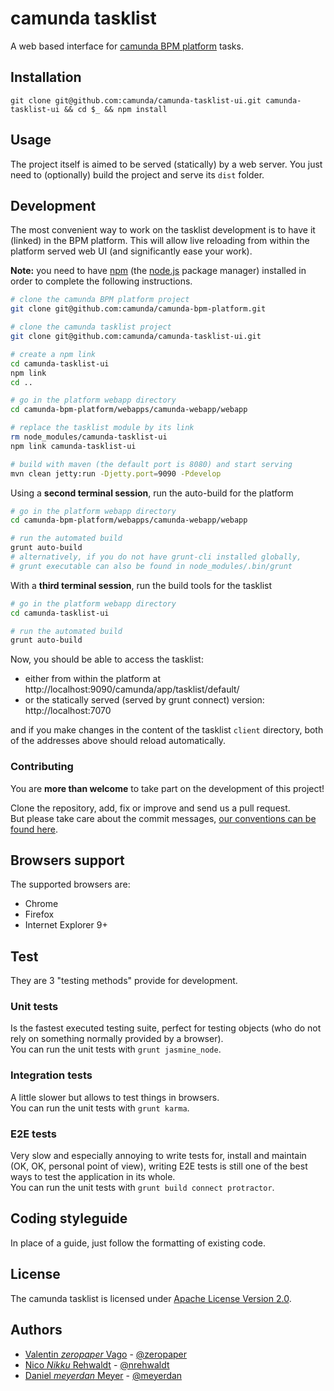# camunda tasklist

A web based interface for [camunda BPM platform](http://camunda.org) tasks.

## Installation

`git clone git@github.com:camunda/camunda-tasklist-ui.git camunda-tasklist-ui && cd $_ && npm install`

## Usage

The project itself is aimed to be served (statically) by a web server.
You just need to (optionally) build the project and serve its `dist` folder.

## Development

The most convenient way to work on the tasklist development is to have it (linked) in the BPM platform.
This will allow live reloading from within the platform served web UI (and significantly ease your work). 

__Note:__ you need to have [npm](http://npmjs.org) (the [node.js](http://nodejs.org/) package manager) installed in order to complete the following instructions.

```bash
# clone the camunda BPM platform project
git clone git@github.com:camunda/camunda-bpm-platform.git

# clone the camunda tasklist project
git clone git@github.com:camunda/camunda-tasklist-ui.git

# create a npm link
cd camunda-tasklist-ui
npm link
cd ..

# go in the platform webapp directory
cd camunda-bpm-platform/webapps/camunda-webapp/webapp

# replace the tasklist module by its link
rm node_modules/camunda-tasklist-ui
npm link camunda-tasklist-ui

# build with maven (the default port is 8080) and start serving
mvn clean jetty:run -Djetty.port=9090 -Pdevelop
```

Using a __second terminal session__, run the auto-build for the platform

```bash
# go in the platform webapp directory
cd camunda-bpm-platform/webapps/camunda-webapp/webapp

# run the automated build
grunt auto-build
# alternatively, if you do not have grunt-cli installed globally,
# grunt executable can also be found in node_modules/.bin/grunt
```

With a __third terminal session__, run the build tools for the tasklist

```bash
# go in the platform webapp directory
cd camunda-tasklist-ui

# run the automated build
grunt auto-build
```

Now, you should be able to access the tasklist:

 - either from within the platform at http://localhost:9090/camunda/app/tasklist/default/
 - or the statically served (served by grunt connect) version: http://localhost:7070

and if you make changes in the content of the tasklist `client` directory, both of the addresses above should reload automatically.


### Contributing

You are __more than welcome__ to take part on the development of this project!

Clone the repository, add, fix or improve and send us a pull request.    
But please take care about the commit messages, [our conventions can be found
here](https://github.com/ajoslin/conventional-changelog/blob/master/CONVENTIONS.md).


## Browsers support

The supported browsers are:
 - Chrome
 - Firefox
 - Internet Explorer 9+

## Test

They are 3 "testing methods" provide for development.

### Unit tests

Is the fastest executed testing suite, perfect for testing objects
(who do not rely on something normally provided by a browser).   
You can run the unit tests with `grunt jasmine_node`.

### Integration tests

A little slower but allows to test things in browsers.   
You can run the unit tests with `grunt karma`.

### E2E tests

Very slow and especially annoying to write tests for, install and maintain
(OK, OK, personal point of view), writing E2E tests is still one of
the best ways to test the application in its whole.   
You can run the unit tests with `grunt build connect protractor`.

## Coding styleguide

In place of a guide, just follow the formatting of existing code.

## License

The camunda tasklist is licensed under [Apache License Version 2.0](./LICENSE).

## Authors

 - [Valentin _zeropaper_ Vago](https://github.com/zeropaper) - [@zeropaper](http://twitter.com/zeropaper)
 - [Nico _Nikku_ Rehwaldt](https://github.com/nikku) - [@nrehwaldt](http://twitter.com/nrehwaldt) 
 - [Daniel _meyerdan_ Meyer](https://github.com/meyerdan) - [@meyerdan](http://twitter.com/meyerdan)